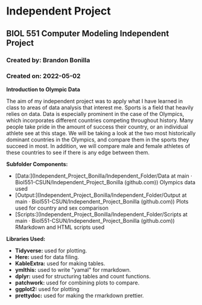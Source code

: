 # Independent Project

## BIOL 551 Computer Modeling Independent Project

### Created by: Brandon Bonilla

### Created on: 2022-05-02

**Introduction to Olympic Data**

The aim of my independent project was to apply what I have learned in class to areas of data analysis that interest me. Sports is a field that heavily relies on data. Data is especially prominent in the case of the Olympics, which incorporates different countries competing throughout history. Many people take pride in the amount of success their country, or an individual athlete see at this stage. We will be taking a look at the two most historically dominant countries in the Olympics, and compare them in the sports they succeed in most. In addition, we will compare male and female athletes of these countries to see if there is any edge between them. 

**Subfolder Components:**

-   [Data:](Independent_Project_Bonilla/Independent_Folder/Data at main · Biol551-CSUN/Independent_Project_Bonilla (github.com)) Olympics data used
-   [Output:](Independent_Project_Bonilla/Independent_Folder/Output at main · Biol551-CSUN/Independent_Project_Bonilla (github.com)) Plots used for country and sex comparison   
-   [Scripts:](Independent_Project_Bonilla/Independent_Folder/Scripts at main · Biol551-CSUN/Independent_Project_Bonilla (github.com)) RMarkdown and HTML scripts used

**Libraries Used:**

- **Tidyverse:** used for plotting. 
- **Here:** used for data filing. 
- **KableExtra:** used for making tables. 
- **ymlthis:** used to write "yamal" for rmarkdown. 
- **dplyr:** used for structuring tables and count functions. 
- **patchwork:** used for combining plots to compare. 
- **ggplot2:** used for plotting
- **prettydoc:** used for making the rmarkdown prettier. 
